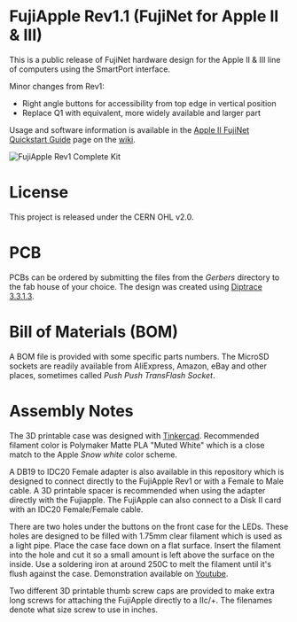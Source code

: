 # FujiApple Rev1.1 (FujiNet for Apple II & III)

This is a public release of FujiNet hardware design for the Apple II & III line of computers using the SmartPort interface. 

Minor changes from Rev1:
 * Right angle buttons for accessibility from top edge in vertical position
 * Replace Q1 with equivalent, more widely available and larger part

Usage and software information is available in the [Apple II FujiNet Quickstart Guide](https://github.com/FujiNetWIFI/fujinet-firmware/wiki/AppleII-%26-III-FujiNet-Quickstart-Guide) page on the [wiki](https://github.com/FujiNetWIFI/fujinet-platformio/wiki/).

![FujiApple Rev1 Complete Kit](FujiApple-Rev1-Kit.png)

# License

This project is released under the CERN OHL v2.0.

# PCB

PCBs can be ordered by submitting the files from the _Gerbers_ directory to the fab house of your choice. The design was created using [Diptrace 3.3.1.3](https://diptrace.com).

# Bill of Materials (BOM)

A BOM file is provided with some specific parts numbers. The MicroSD sockets are readily available from AliExpress, Amazon, eBay and other places, sometimes called _Push Push TransFlash Socket_.

# Assembly Notes

The 3D printable case was designed with [Tinkercad](https://www.tinkercad.com/things/0I7moiaIomw-fujiapple-rev11-case). Recommended filament color is Polymaker Matte PLA "Muted White" which is a close match to the Apple _Snow white_ color scheme.

A DB19 to IDC20 Female adapter is also available in this repository which is designed to connect directly to the FujiApple Rev1 or with a Female to Male cable. A 3D printable spacer is recommended when using the adapter directly with the Fujiapple. The FujiApple can also connect to a Disk II card with an IDC20 Female/Female cable.

There are two holes under the buttons on the front case for the LEDs. These holes are designed to be filled with 1.75mm clear filament which is used as a light pipe. Place the case face down on a flat surface. Insert the filament into the hole and cut it so a small amount is left above the surface on the inside. Use a soldering iron at around 250C to melt the filament until it's flush against the case. Demonstration available on [Youtube](https://youtu.be/darUmb1zTk4).

Two different 3D printable thumb screw caps are provided to make extra long screws for attaching the FujiApple directly to a IIc/+. The filenames denote what size screw to use in inches.

